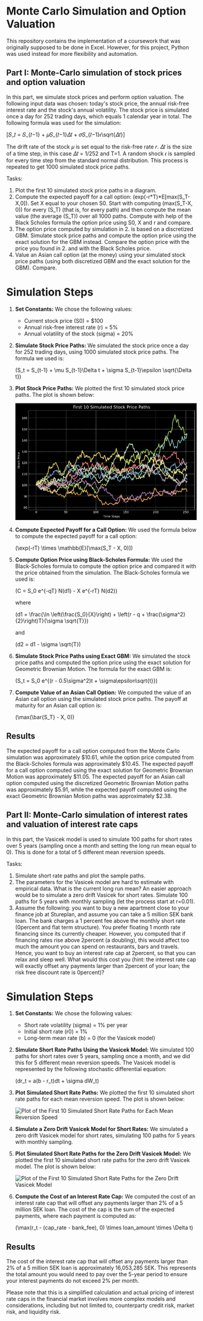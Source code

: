 # Monte Carlo Simulation and Option Valuation

This repository contains the implementation of a coursework that was originally supposed to be done in Excel. However, for this project, Python was used instead for more flexibility and automation.

## Part I: Monte-Carlo simulation of stock prices and option valuation

In this part, we simulate stock prices and perform option valuation. The following input data was chosen: today's stock price, the annual risk-free interest rate and the stock's annual volatility. The stock price is simulated once a day for 252 trading days, which equals 1 calendar year in total. The following formula was used for the simulation: 

\[𝑆_𝑡 = 𝑆_{𝑡−1} + 𝜇𝑆_{𝑡−1}𝛥𝑡 + 𝜎𝑆_{𝑡−1}𝜖\sqrt{𝛥𝑡}\]

The drift rate of the stock 𝜇 is set equal to the risk-free rate 𝑟. 𝛥𝑡 is the size of a time step, in this case 𝛥𝑡 = 1/252 and T=1. A random shock 𝜖 is sampled for every time step from the standard normal distribution. This process is repeated to get 1000 simulated stock price paths.

Tasks:
1. Plot the first 10 simulated stock price paths in a diagram.
2. Compute the expected payoff for a call option: \(exp(-r*T)*E[max(S_T-X,0]\). Set X equal to your chosen S0. Start with computing \(max(S_T-X, 0)\) for every \(S_T\) (that is, for every path) and then compute the mean value (the average \(S_T\)) over all 1000 paths. Compute with help of the Black Scholes formula the option price using S0, X and r and compare.
3. The option price computed by simulation in 2. is based on a discretized GBM. Simulate stock price paths and compute the option price using the exact solution for the GBM instead. Compare the option price with the price you found in 2. and with the Black Scholes price.
4. Value an Asian call option (at the money) using your simulated stock price paths (using both discretized GBM and the exact solution for the GBM). Compare.

# Simulation Steps

1. **Set Constants:** We chose the following values:
    - Current stock price (S0) = $100
    - Annual risk-free interest rate (r) = 5%
    - Annual volatility of the stock (sigma) = 20%

2. **Simulate Stock Price Paths:** We simulated the stock price once a day for 252 trading days, using 1000 simulated stock price paths. The formula we used is:

    \(S_t = S_{t-1} + \mu S_{t-1}\Delta t + \sigma S_{t-1}\epsilon \sqrt{\Delta t}\)

3. **Plot Stock Price Paths:** We plotted the first 10 simulated stock price paths. The plot is shown below:

    ![Plot of the First 10 Simulated Stock Price Paths](figures/figure1.png)

4. **Compute Expected Payoff for a Call Option:** We used the formula below to compute the expected payoff for a call option:

    \(\exp(-rT) \times \mathbb{E}[\max(S_T - X, 0)]\)

5. **Compute Option Price using Black-Scholes Formula:** We used the Black-Scholes formula to compute the option price and compared it with the price obtained from the simulation. The Black-Scholes formula we used is:

    \(C = S_0 e^{-qT} N(d1) - X e^{-rT} N(d2)\)

    where

    \(d1 = \frac{\ln \left(\frac{S_0}{X}\right) + \left(r - q + \frac{\sigma^2}{2}\right)T}{\sigma \sqrt{T}}\)

    and

    \(d2 = d1 - \sigma \sqrt{T}\)

6. **Simulate Stock Price Paths using Exact GBM:** We simulated the stock price paths and computed the option price using the exact solution for Geometric Brownian Motion. The formula for the exact GBM is:

    \(S_t = S_0 e^{(r - 0.5\sigma^2)t + \sigma\epsilon\sqrt{t}}\)

7. **Compute Value of an Asian Call Option:** We computed the value of an Asian call option using the simulated stock price paths. The payoff at maturity for an Asian call option is:

    \(\max(\bar{S_T} - X, 0)\)
    
## Results

The expected payoff for a call option computed from the Monte Carlo simulation was approximately $10.61, while the option price computed from the Black-Scholes formula was approximately $10.45. The expected payoff for a call option computed using the exact solution for Geometric Brownian Motion was approximately $11.05. The expected payoff for an Asian call option computed using the discretized Geometric Brownian Motion paths was approximately $5.91, while the expected payoff computed using the exact Geometric Brownian Motion paths was approximately $2.38.

## Part II: Monte-Carlo simulation of interest rates and valuation of interest rate caps

In this part, the Vasicek model is used to simulate 100 paths for short rates over 5 years (sampling once a month and setting the long run mean equal to 0). This is done for a total of 5 different mean reversion speeds.

Tasks:
1. Simulate short rate paths and plot the sample paths.
2. The parameters for the Vasicek model are hard to estimate with empirical data. What is the current long run mean? An easier approach would be to simulate a zero drift Vasicek for short rates. Simulate 100 paths for 5 years with monthly sampling (let the process start at r=0.01).
3. Assume the following: you want to buy a new apartment close to your finance job at Stureplan, and assume you can take a 5 million SEK bank loan. The bank charges a 1 percent fee above the monthly short rate (0percent and flat term structure). You prefer floating 1 month rate financing since its currently cheaper. However, you computed that if financing rates rise above 2percent (a doubling), this would affect too much the amount you can spend on restaurants, bars and travels. Hence, you want to buy an interest rate cap at 2percent, so that you can relax and sleep well. What would this cost you (hint: the interest rate cap will exactly offset any payments larger than 2percent of your loan; the risk free discount rate is 0percent)?

# Simulation Steps

1. **Set Constants:** We chose the following values:
    - Short rate volatility (sigma) = 1% per year
    - Initial short rate (r0) = 1%
    - Long-term mean rate (b) = 0 (for the Vasicek model)

2. **Simulate Short Rate Paths Using the Vasicek Model:** We simulated 100 paths for short rates over 5 years, sampling once a month, and we did this for 5 different mean reversion speeds. The Vasicek model is represented by the following stochastic differential equation:

    \(dr_t = a(b - r_t)dt + \sigma dW_t\)

3. **Plot Simulated Short Rate Paths:** We plotted the first 10 simulated short rate paths for each mean reversion speed. The plot is shown below:

    ![Plot of the First 10 Simulated Short Rate Paths for Each Mean Reversion Speed](vasicek_paths.png)

4. **Simulate a Zero Drift Vasicek Model for Short Rates:** We simulated a zero drift Vasicek model for short rates, simulating 100 paths for 5 years with monthly sampling.

5. **Plot Simulated Short Rate Paths for the Zero Drift Vasicek Model:** We plotted the first 10 simulated short rate paths for the zero drift Vasicek model. The plot is shown below:

    ![Plot of the First 10 Simulated Short Rate Paths for the Zero Drift Vasicek Model](zero_drift_vasicek_paths.png)

6. **Compute the Cost of an Interest Rate Cap:** We computed the cost of an interest rate cap that will offset any payments larger than 2% of a 5 million SEK loan. The cost of the cap is the sum of the expected payments, where each payment is computed as:

    \(\max(r_t - (cap\_rate - bank\_fee), 0) \times loan\_amount \times \Delta t\)

## Results

The cost of the interest rate cap that will offset any payments larger than 2% of a 5 million SEK loan is approximately 16,053,285 SEK. This represents the total amount you would need to pay over the 5-year period to ensure your interest payments do not exceed 2% per month.

Please note that this is a simplified calculation and actual pricing of interest rate caps in the financial market involves more complex models and considerations, including but not limited to, counterparty credit risk, market risk, and liquidity risk.


